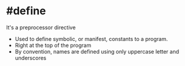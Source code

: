 # \#define
It's a preprocessor directive
- Used to define symbolic, or manifest, constants to a program.
- Right at the top of the program
- By convention, names are defined using only uppercase letter and underscores